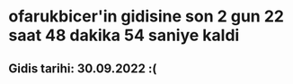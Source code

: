 # ofarukbicer'in gidisine son 2 gun 22 saat 48 dakika 54 saniye kaldi

## Gidis tarihi: 30.09.2022 :(